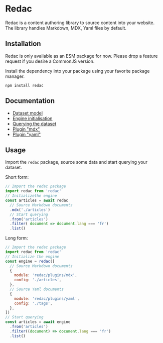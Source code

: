 
# Redac

Redac is a content authoring library to source content into your website. The library handles Markdown, MDX, Yaml files by default.

## Installation

Redac is only available as an ESM package for now. Please drop a feature request if you desire a CommonJS version.

Install the dependency into your package using your favorite package manager.

```
npm install redac
```

## Documentation

- [Dataset model](./content/docs/1.model.md)
- [Engine initialisation](./content/docs/2.initialisation.md)
- [Querying the dataset](./content/docs/3.query.md)
- [Plugin "mdx"](./content/docs/plugins/mdx.md)
- [Plugin "yaml"](./content/docs/plugins/yaml.md)

## Usage

Import the `redac` package, source some data and start querying your dataset.

Short form:

```js
// Import the redac package
import redac from 'redac'
// Initializethe engine
const articles = await redac
  // Source Markdown documents
  .mdx('./articles')
  // Start querying
  .from('articles')
  .filter( document => document.lang === 'fr')
  .list()
```

Long form:

```js
// Import the redac package
import redac from 'redac'
// Initialize the engine
const engine = redac([
  // Source Markdown documents
  {
    module: 'redac/plugins/mdx',
    config: './articles',
  },
  // Source Yaml documents
  {
    module: 'redac/plugins/yaml',
    config: './tags',
  },
])
// Start querying
const articles = await engine
  .from('articles')
  .filter((document) => document.lang === 'fr')
  .list()
```
